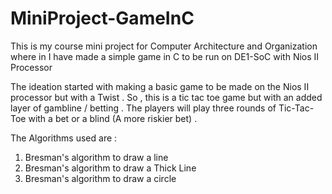 # MiniProject-GameInC
This is my course mini project for Computer Architecture and Organization where in I have made a simple game in C to be run on DE1-SoC with Nios II Processor

The ideation started with making a basic game to be made on the Nios II processor but with a Twist . So , this is a tic tac toe game but with an added layer of gambline / betting .
The players will play three rounds of Tic-Tac-Toe with a bet or a blind (A more riskier bet) . 

The Algorithms used are :
1) Bresman's algorithm to draw a line
2) Bresman's algorithm to draw a Thick Line
3) Bresman's algorithm to draw a circle

